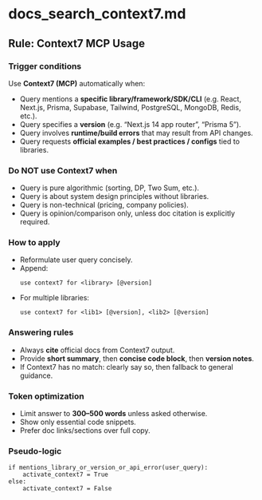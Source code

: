 # docs_search_context7.md

## Rule: Context7 MCP Usage

### Trigger conditions
Use **Context7 (MCP)** automatically when:
- Query mentions a **specific library/framework/SDK/CLI** (e.g. React, Next.js, Prisma, Supabase, Tailwind, PostgreSQL, MongoDB, Redis, etc.).
- Query specifies a **version** (e.g. “Next.js 14 app router”, “Prisma 5”).
- Query involves **runtime/build errors** that may result from API changes.
- Query requests **official examples / best practices / configs** tied to libraries.

### Do NOT use Context7 when
- Query is pure algorithmic (sorting, DP, Two Sum, etc.).
- Query is about system design principles without libraries.
- Query is non-technical (pricing, company policies).
- Query is opinion/comparison only, unless doc citation is explicitly required.

### How to apply
- Reformulate user query concisely.
- Append:
  ```
  use context7 for <library> [@version]
  ```
- For multiple libraries:
  ```
  use context7 for <lib1> [@version], <lib2> [@version]
  ```

### Answering rules
- Always **cite** official docs from Context7 output.
- Provide **short summary**, then **concise code block**, then **version notes**.
- If Context7 has no match: clearly say so, then fallback to general guidance.

### Token optimization
- Limit answer to **300–500 words** unless asked otherwise.
- Show only essential code snippets.
- Prefer doc links/sections over full copy.

### Pseudo-logic
```
if mentions_library_or_version_or_api_error(user_query):
    activate_context7 = True
else:
    activate_context7 = False
```
